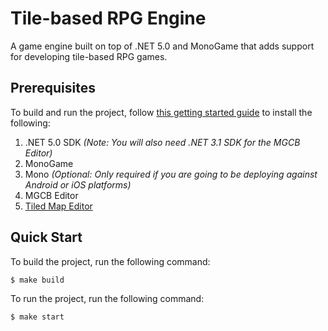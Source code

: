 # Tile-based RPG Engine

A game engine built on top of .NET 5.0 and MonoGame that adds support for developing tile-based RPG games.

## Prerequisites

To build and run the project, follow [this getting started guide](https://docs.monogame.net/articles/getting_started/1_setting_up_your_development_environment_ubuntu.html) to install the following:

1. .NET 5.0 SDK _(Note: You will also need .NET 3.1 SDK for the MGCB Editor)_
1. MonoGame
1. Mono _(Optional: Only required if you are going to be deploying against Android or iOS platforms)_
1. MGCB Editor
1. [Tiled Map Editor](https://www.mapeditor.org/)

## Quick Start

To build the project, run the following command:

```shell
$ make build
```

To run the project, run the following command:

```shell
$ make start
```

